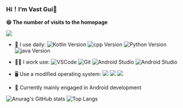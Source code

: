 ### Hi！I’m Vast Gui👋
**😆 The number of visits to the homepage**

[![](https://count.getloli.com/get/@SakurajimaMaii.github.readme)](https://count.getloli.com/)

- 🚀 I use daily: ![Kotlin Version](https://img.shields.io/badge/Kotlin-1.5.30-%2300d2d3?logo=kotlin) ![cpp Version](https://img.shields.io/badge/cpp-C%2B%2B23-%230984e3?logo=C%2B%2B&logoColor=659ad2) ![Python Version](https://img.shields.io/badge/python-v3.8.3-%23e84393?logo=Python&logoColor=ff9f43) ![java Version](https://img.shields.io/badge/java-8-%231e3799?logo=java&logoColor=eb2f06)

- 👨‍💼 I work use: ![VSCode](https://img.shields.io/badge/-VSCode-%231e3799?logo=VisualStudioCode) ![Git](https://img.shields.io/badge/-Git-%232d3436?logo=git&logoColor=d35400) ![Android Studio](https://img.shields.io/badge/-Android%20Studio-%2357606f?logo=AndroidStudio&logoColor=2ed573) ![Android Studio](https://img.shields.io/badge/-Github-%232f3542?logo=Github&logoColor=ffffff) 

- 🖥 Use a modified operating system: <img src="https://img.shields.io/badge/Android--0?style=social&logo=Android&logoColor=3DDC84"/> <img src="https://img.shields.io/badge/Windows10--0?style=social&logo=Windows&logoColor=0078D6"/> <img src="https://img.shields.io/badge/Centos7--0?style=social&logo=Centos&logoColor=262577"/>    

- 📓 Currently mainly engaged in Android development

![Anurag's GitHub stats](https://github-readme-stats.vercel.app/api?username=SakurajimaMaii&show_icons=true&theme=default&count_private=true)
![Top Langs](https://github-readme-stats.vercel.app/api/top-langs/?username=SakurajimaMaii&count_private=true)

<!--START_SECTION:waka-->
<!--END_SECTION:waka-->
